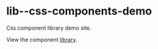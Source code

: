 # lib--css-components-demo

Css component library demo site.

View the component [library](https://github.com/ericchase/lib--css-components).
